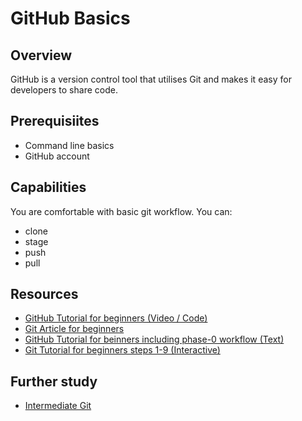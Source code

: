 # GitHub Basics

## Overview
GitHub is a version control tool that utilises Git and makes it easy for developers to share code.

## Prerequisiites
- Command line basics
- GitHub account

## Capabilities
You are comfortable with basic git workflow. You can:  

  - clone
  - stage
  - push
  - pull

## Resources
- [GitHub Tutorial for beginners (Video / Code)](/resources/github-basics-for-beginners-VIDEO)  
- [Git Article for beginners](/resources/git-basics-ARTICLE)
- [GitHub Tutorial for beinners including phase-0 workflow (Text)](/resources/github-phase-0-workflow-TUTORIAL)
- [Git Tutorial for beginners steps 1-9 (Interactive)](/resources/git-basics-INTERACTIVE)



## Further study 
- [Intermediate Git](https://www.atlassian.com/git/tutorials/comparing-workflows)
